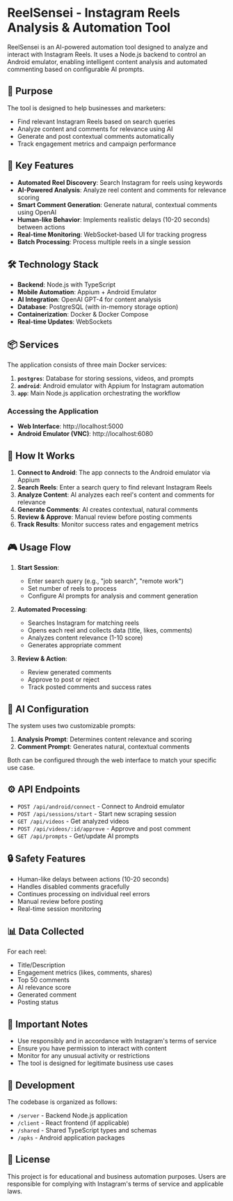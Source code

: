 # ReelSensei - Instagram Reels Analysis & Automation Tool

ReelSensei is an AI-powered automation tool designed to analyze and interact with Instagram Reels. It uses a Node.js backend to control an Android emulator, enabling intelligent content analysis and automated commenting based on configurable AI prompts.

## 🎯 Purpose

The tool is designed to help businesses and marketers:
- Find relevant Instagram Reels based on search queries
- Analyze content and comments for relevance using AI
- Generate and post contextual comments automatically
- Track engagement metrics and campaign performance

## 🚀 Key Features

- **Automated Reel Discovery**: Search Instagram for reels using keywords
- **AI-Powered Analysis**: Analyze reel content and comments for relevance scoring
- **Smart Comment Generation**: Generate natural, contextual comments using OpenAI
- **Human-like Behavior**: Implements realistic delays (10-20 seconds) between actions
- **Real-time Monitoring**: WebSocket-based UI for tracking progress
- **Batch Processing**: Process multiple reels in a single session

## 🛠 Technology Stack

- **Backend**: Node.js with TypeScript
- **Mobile Automation**: Appium + Android Emulator
- **AI Integration**: OpenAI GPT-4 for content analysis
- **Database**: PostgreSQL (with in-memory storage option)
- **Containerization**: Docker & Docker Compose
- **Real-time Updates**: WebSockets

## 📦 Services

The application consists of three main Docker services:

1. **`postgres`**: Database for storing sessions, videos, and prompts
2. **`android`**: Android emulator with Appium for Instagram automation
3. **`app`**: Main Node.js application orchestrating the workflow


### Accessing the Application

- **Web Interface**: http://localhost:5000
- **Android Emulator (VNC)**: http://localhost:6080

## 📱 How It Works

1. **Connect to Android**: The app connects to the Android emulator via Appium
2. **Search Reels**: Enter a search query to find relevant Instagram Reels
3. **Analyze Content**: AI analyzes each reel's content and comments for relevance
4. **Generate Comments**: AI creates contextual, natural comments
5. **Review & Approve**: Manual review before posting comments
6. **Track Results**: Monitor success rates and engagement metrics

## 🎮 Usage Flow

1. **Start Session**:
   - Enter search query (e.g., "job search", "remote work")
   - Set number of reels to process
   - Configure AI prompts for analysis and comment generation

2. **Automated Processing**:
   - Searches Instagram for matching reels
   - Opens each reel and collects data (title, likes, comments)
   - Analyzes content relevance (1-10 score)
   - Generates appropriate comment

3. **Review & Action**:
   - Review generated comments
   - Approve to post or reject
   - Track posted comments and success rates

## 🤖 AI Configuration

The system uses two customizable prompts:

1. **Analysis Prompt**: Determines content relevance and scoring
2. **Comment Prompt**: Generates natural, contextual comments

Both can be configured through the web interface to match your specific use case.

## ⚙️ API Endpoints

- `POST /api/android/connect` - Connect to Android emulator
- `POST /api/sessions/start` - Start new scraping session
- `GET /api/videos` - Get analyzed videos
- `POST /api/videos/:id/approve` - Approve and post comment
- `GET /api/prompts` - Get/update AI prompts

## 🔒 Safety Features

- Human-like delays between actions (10-20 seconds)
- Handles disabled comments gracefully
- Continues processing on individual reel errors
- Manual review before posting
- Real-time session monitoring

## 📊 Data Collected

For each reel:
- Title/Description
- Engagement metrics (likes, comments, shares)
- Top 50 comments
- AI relevance score
- Generated comment
- Posting status

## 🚨 Important Notes

- Use responsibly and in accordance with Instagram's terms of service
- Ensure you have permission to interact with content
- Monitor for any unusual activity or restrictions
- The tool is designed for legitimate business use cases

## 🔧 Development

The codebase is organized as follows:
- `/server` - Backend Node.js application
- `/client` - React frontend (if applicable)
- `/shared` - Shared TypeScript types and schemas
- `/apks` - Android application packages

## 📝 License

This project is for educational and business automation purposes. Users are responsible for complying with Instagram's terms of service and applicable laws.